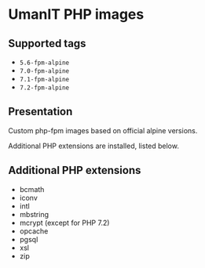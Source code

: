 # UmanIT PHP images

## Supported tags
* `5.6-fpm-alpine`
* `7.0-fpm-alpine`
* `7.1-fpm-alpine`
* `7.2-fpm-alpine`

## Presentation
Custom php-fpm images based on official alpine versions.

Additional PHP extensions are installed, listed below.

## Additional PHP extensions
* bcmath
* iconv
* intl
* mbstring
* mcrypt (except for PHP 7.2)
* opcache
* pgsql
* xsl
* zip
